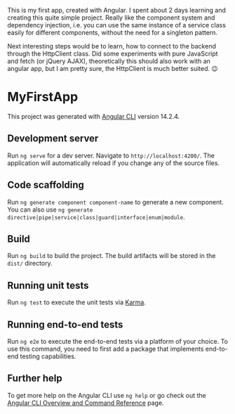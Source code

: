 This is my first app, created with Angular. I spent about 2 days learning and creating this quite simple project. Really like the component system and dependency injection, i.e. you can use the same instance of a service class easily for different components, without the need for a singleton pattern.

Next interesting steps would be to learn, how to connect to the backend through the HttpClient class. Did some experiments with pure JavaScript and fetch (or jQuery AJAX), theoretically this should also work with an angular app, but I am pretty sure, the HttpClient is much better suited. 😉

# MyFirstApp

This project was generated with [Angular CLI](https://github.com/angular/angular-cli) version 14.2.4.

## Development server

Run `ng serve` for a dev server. Navigate to `http://localhost:4200/`. The application will automatically reload if you change any of the source files.

## Code scaffolding

Run `ng generate component component-name` to generate a new component. You can also use `ng generate directive|pipe|service|class|guard|interface|enum|module`.

## Build

Run `ng build` to build the project. The build artifacts will be stored in the `dist/` directory.

## Running unit tests

Run `ng test` to execute the unit tests via [Karma](https://karma-runner.github.io).

## Running end-to-end tests

Run `ng e2e` to execute the end-to-end tests via a platform of your choice. To use this command, you need to first add a package that implements end-to-end testing capabilities.

## Further help

To get more help on the Angular CLI use `ng help` or go check out the [Angular CLI Overview and Command Reference](https://angular.io/cli) page.
